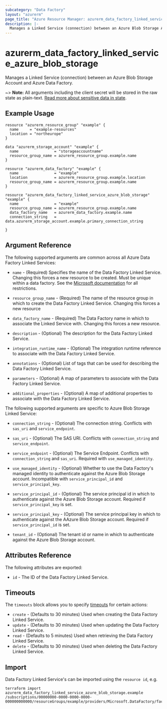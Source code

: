 ```yaml
---
subcategory: "Data Factory"
layout: "azurerm"
page_title: "Azure Resource Manager: azurerm_data_factory_linked_service_azure_blob_storage"
description: |-
  Manages a Linked Service (connection) between an Azure Blob Storage Account and Azure Data Factory.
---
```


# azurerm_data_factory_linked_service_azure_blob_storage

Manages a Linked Service (connection) between an Azure Blob Storage Account and Azure Data Factory.

~> **Note:** All arguments including the client secret will be stored in the raw state as plain-text. [Read more about sensitive data in state](/docs/state/sensitive-data.html).

## Example Usage

```hcl
resource "azurerm_resource_group" "example" {
  name     = "example-resources"
  location = "northeurope"
}

data "azurerm_storage_account" "example" {
  name                = "storageaccountname"
  resource_group_name = azurerm_resource_group.example.name
}

resource "azurerm_data_factory" "example" {
  name                = "example"
  location            = azurerm_resource_group.example.location
  resource_group_name = azurerm_resource_group.example.name
}

resource "azurerm_data_factory_linked_service_azure_blob_storage" "example" {
  name                = "example"
  resource_group_name = azurerm_resource_group.example.name
  data_factory_name   = azurerm_data_factory.example.name
  connection_string   = data.azurerm_storage_account.example.primary_connection_string

}
```

## Argument Reference

The following supported arguments are common across all Azure Data Factory Linked Services:

* `name` - (Required) Specifies the name of the Data Factory Linked Service. Changing this forces a new resource to be created. Must be unique within a data factory. See the [Microsoft documentation](https://docs.microsoft.com/en-us/azure/data-factory/naming-rules) for all restrictions.

* `resource_group_name` - (Required) The name of the resource group in which to create the Data Factory Linked Service. Changing this forces a new resource

* `data_factory_name` - (Required) The Data Factory name in which to associate the Linked Service with. Changing this forces a new resource.

* `description` - (Optional) The description for the Data Factory Linked Service.

* `integration_runtime_name` - (Optional) The integration runtime reference to associate with the Data Factory Linked Service.

* `annotations` - (Optional) List of tags that can be used for describing the Data Factory Linked Service.

* `parameters` - (Optional) A map of parameters to associate with the Data Factory Linked Service.

* `additional_properties` - (Optional) A map of additional properties to associate with the Data Factory Linked Service.

The following supported arguments are specific to Azure Blob Storage Linked Service:

* `connection_string` - (Optional) The connection string. Conflicts with `sas_uri` and `service_endpoint`.

* `sas_uri` - (Optional) The SAS URI. Conflicts with `connection_string` and `service_endpoint`.

* `service_endpoint` - (Optional) The Service Endpoint. Conflicts with `connection_string` and `sas_uri`. Required with `use_managed_identity`.

* `use_managed_identity` - (Optional) Whether to use the Data Factory's managed identity to authenticate against the Azure Blob Storage account. Incompatible with `service_principal_id` and `service_principal_key`.

* `service_principal_id` - (Optional) The service principal id in which to authenticate against the Azure Blob Storage account. Required if `service_principal_key` is set.

* `service_principal_key` - (Optional) The service principal key in which to authenticate against the AAzure Blob Storage account.  Required if `service_principal_id` is set.

* `tenant_id` - (Optional) The tenant id or name in which to authenticate against the Azure Blob Storage account.

## Attributes Reference

The following attributes are exported:

* `id` - The ID of the Data Factory Linked Service.

## Timeouts

The `timeouts` block allows you to specify [timeouts](https://www.terraform.io/docs/configuration/resources.html#timeouts) for certain actions:

* `create` - (Defaults to 30 minutes) Used when creating the Data Factory Linked Service.
* `update` - (Defaults to 30 minutes) Used when updating the Data Factory Linked Service.
* `read` - (Defaults to 5 minutes) Used when retrieving the Data Factory Linked Service.
* `delete` - (Defaults to 30 minutes) Used when deleting the Data Factory Linked Service.

## Import

Data Factory Linked Service's can be imported using the `resource id`, e.g.

```shell
terraform import azurerm_data_factory_linked_service_azure_blob_storage.example /subscriptions/00000000-0000-0000-0000-000000000000/resourceGroups/example/providers/Microsoft.DataFactory/factories/example/linkedservices/example
```
